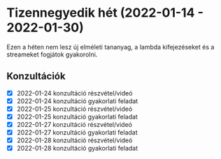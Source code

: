 # Tizennegyedik hét (2022-01-14 - 2022-01-30)

Ezen a héten nem lesz új elméleti tananyag, a lambda kifejezéseket és a streameket fogjátok gyakorolni.

## Konzultációk

* [x] 2022-01-24 konzultáció részvétel/videó
* [x] 2022-01-24 konzultáció gyakorlati feladat
* [x] 2022-01-25 konzultáció részvétel/videó
* [x] 2022-01-25 konzultáció gyakorlati feladat
* [x] 2022-01-27 konzultáció részvétel/videó
* [x] 2022-01-27 konzultáció gyakorlati feladat
* [x] 2022-01-28 konzultáció részvétel/videó
* [x] 2022-01-28 konzultáció gyakorlati feladat
